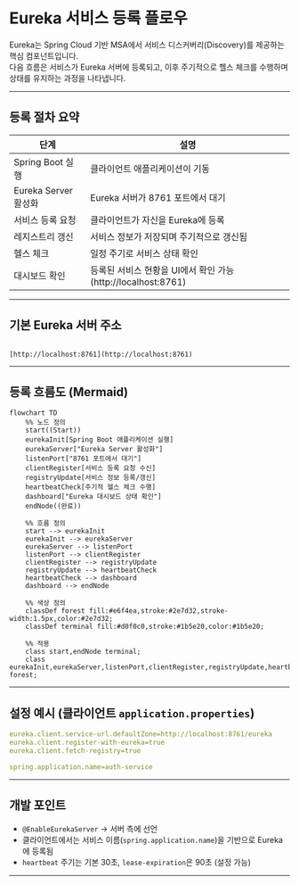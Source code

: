 
# Eureka 서비스 등록 플로우

Eureka는 Spring Cloud 기반 MSA에서 서비스 디스커버리(Discovery)를 제공하는 핵심 컴포넌트입니다.  
다음 흐름은 서비스가 Eureka 서버에 등록되고, 이후 주기적으로 헬스 체크를 수행하며 상태를 유지하는 과정을 나타냅니다.

---

## 등록 절차 요약

| 단계 | 설명 |
|------|------|
| Spring Boot 실행 | 클라이언트 애플리케이션이 기동 |
| Eureka Server 활성화 | Eureka 서버가 8761 포트에서 대기 |
| 서비스 등록 요청 | 클라이언트가 자신을 Eureka에 등록 |
| 레지스트리 갱신 | 서비스 정보가 저장되며 주기적으로 갱신됨 |
| 헬스 체크 | 일정 주기로 서비스 상태 확인 |
| 대시보드 확인 | 등록된 서비스 현황을 UI에서 확인 가능 (http://localhost:8761) |

---

## 기본 Eureka 서버 주소

```

[http://localhost:8761](http://localhost:8761)

````

---

## 등록 흐름도 (Mermaid)

```mermaid
flowchart TD
    %% 노드 정의
    start((Start)) 
    eurekaInit[Spring Boot 애플리케이션 실행]
    eurekaServer["Eureka Server 활성화"]
    listenPort["8761 포트에서 대기"]
    clientRegister[서비스 등록 요청 수신]
    registryUpdate[서비스 정보 등록/갱신]
    heartbeatCheck[주기적 헬스 체크 수행]
    dashboard["Eureka 대시보드 상태 확인"]
    endNode((완료))

    %% 흐름 정의
    start --> eurekaInit
    eurekaInit --> eurekaServer
    eurekaServer --> listenPort
    listenPort --> clientRegister
    clientRegister --> registryUpdate
    registryUpdate --> heartbeatCheck
    heartbeatCheck --> dashboard
    dashboard --> endNode

    %% 색상 정의
    classDef forest fill:#e6f4ea,stroke:#2e7d32,stroke-width:1.5px,color:#2e7d32;
    classDef terminal fill:#d0f0c0,stroke:#1b5e20,color:#1b5e20;

    %% 적용
    class start,endNode terminal;
    class eurekaInit,eurekaServer,listenPort,clientRegister,registryUpdate,heartbeatCheck,dashboard forest;
````

---

##  설정 예시 (클라이언트 `application.properties`)

```yaml
eureka.client.service-url.defaultZone=http://localhost:8761/eureka
eureka.client.register-with-eureka=true
eureka.client.fetch-registry=true

spring.application.name=auth-service

```

---

## 개발 포인트

* `@EnableEurekaServer` → 서버 측에 선언
* 클라이언트에서는 서비스 이름(`spring.application.name`)을 기반으로 Eureka에 등록됨
* `heartbeat` 주기는 기본 30초, `lease-expiration`은 90초 (설정 가능)

---

